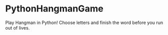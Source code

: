 # PythonHangmanGame
Play Hangman in Python! Choose letters and finish the word before you run out of lives.
